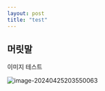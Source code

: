 ```yaml
---
layout: post
title: "test"
---
```


## 머릿말

이미지 테스트

![image-20240425203550063](C:\Users\kdh99\Desktop\Blog\water-beetle.github.io\images\2024-04-25-테스트\image-20240425203550063.png)
